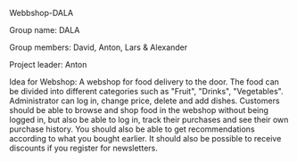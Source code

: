 Webbshop-DALA

Group name: DALA

Group members: David, Anton, Lars & Alexander

Project leader: Anton

Idea for Webshop: A webshop for food delivery to the door. The food can be divided into different categories such as "Fruit", "Drinks", "Vegetables". Administrator can log in, change price, delete and add dishes. Customers should be able to browse and shop food in the webshop without being logged in, but also be able to log in, track their purchases and see their own purchase history. You should also be able to get recommendations according to what you bought earlier. It should also be possible to receive discounts if you register for newsletters.
